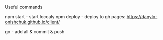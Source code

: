 Useful commands

npm start - start loccaly
npm deploy - deploy to gh pages: https://danylo-onishchuk.github.io/client/

go - add all & commit & push
